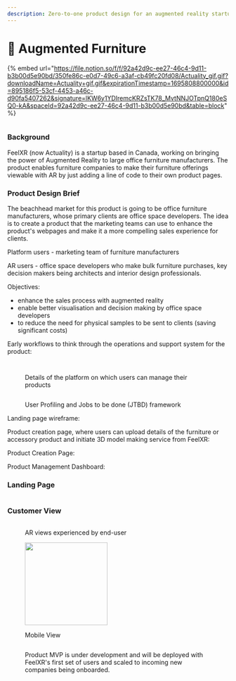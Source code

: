```yaml
---
description: Zero-to-one product design for an augmented reality startup based in Canada
---
```


# 💺 Augmented Furniture

{% embed url="https://file.notion.so/f/f/92a42d9c-ee27-46c4-9d11-b3b00d5e90bd/350fe86c-e0d7-49c6-a3af-cb49fc20fd08/Actuality_gif.gif?downloadName=Actuality+gif.gif&expirationTimestamp=1695808800000&id=895186f5-53cf-4453-a46c-d90fa5407262&signature=lKW6y1YDIremcKRZsTK78_MvtNNJOTpnQ180eSQ0-kA&spaceId=92a42d9c-ee27-46c4-9d11-b3b00d5e90bd&table=block" %}

<figure><img src="../../.gitbook/assets/image (23).png" alt=""><figcaption></figcaption></figure>

### Background

FeelXR (now Actuality) is a startup based in Canada, working on bringing the power of Augmented Reality to large office furniture manufacturers. The product enables furniture companies to make their furniture offerings viewable with AR by just adding a line of code to their own product pages.

### Product Design Brief

The beachhead market for this product is going to be office furniture manufacturers, whose primary clients are office space developers. The idea is to create a product that the marketing teams can use to enhance the product's webpages and make it a more compelling sales experience for clients.

Platform users - marketing team of furniture manufacturers

AR users - office space developers who make bulk furniture purchases, key decision makers being architects and interior design professionals.

Objectives:

* enhance the sales process with augmented reality
* enable better visualisation and decision making by office space developers
* to reduce the need for physical samples to be sent to clients (saving significant costs)

Early workflows to think through the operations and support system for the product:

<figure><img src="../../.gitbook/assets/image (3) (1).png" alt=""><figcaption></figcaption></figure>

<figure><img src="../../.gitbook/assets/image (4) (1).png" alt=""><figcaption><p>Details of the platform on which users can manage their products</p></figcaption></figure>

<figure><img src="../../.gitbook/assets/image (5) (1).png" alt=""><figcaption><p>User Profiling and Jobs to be done (JTBD) framework</p></figcaption></figure>

Landing page wireframe:<img src="../../.gitbook/assets/image (6) (1).png" alt="" data-size="line">

Product creation page, where users can upload details of the furniture or accessory product and initiate 3D model making service from FeelXR: <img src="../../.gitbook/assets/image (7) (1).png" alt="" data-size="line">

Product Creation Page: <img src="../../.gitbook/assets/image (8) (1).png" alt="" data-size="line">

Product Management Dashboard: <img src="../../.gitbook/assets/image (13) (1).png" alt="" data-size="line">





### Landing Page

<figure><img src="../../.gitbook/assets/image (9) (1).png" alt=""><figcaption></figcaption></figure>





### Customer View

<figure><img src="../../.gitbook/assets/image (10) (1).png" alt=""><figcaption><p>AR views experienced by end-user</p></figcaption></figure>

<figure><img src="../../.gitbook/assets/image (11) (1).png" alt="" width="188"><figcaption><p>Mobile View</p></figcaption></figure>

<figure><img src="../../.gitbook/assets/image (12) (1).png" alt=""><figcaption><p>Product MVP is under development and will be deployed with FeelXR's first set of users and scaled to incoming new companies being onboarded.</p></figcaption></figure>
